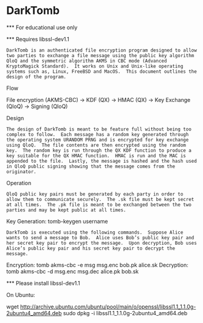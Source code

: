 # DarkTomb

*** For educational use only

*** Requires libssl-dev1.1

	DarkTomb is an authenticated file encryption program designed to allow two parties to exchange a file message using the public key algorithm QloQ and the symmetric algorithm AKMS in CBC mode (Advanced KryptoMagick Standard).  It works on Unix and Unix-like operating systems such as, Linux, FreeBSD and MacOS.  This document outlines the design of the program.

Flow

File encryption (AKMS-CBC) → KDF (QX) → HMAC (QX) → Key Exchange (QloQ) → Signing (QloQ)


Design

	The design of DarkTomb is meant to be feature full without being too complex to follow.  Each message has a random key generated through the operating system URANDOM PRNG and is encrypted for key exchange using QloQ.  The file contents are then encrypted using the random key.  The random key is run through the QX KDF function to produce a key suitable for the QX HMAC function.  HMAC is run and the MAC is appended to the file.  Lastly, the message is hashed and the hash used in QloQ public signing showing that the message comes from the originator.

Operation

	QloQ public key pairs must be generated by each party in order to allow them to communicate securely.  The .sk file must be kept secret at all times.  The .pk file is meant to be exchanged between the two parties and may be kept public at all times.

Key Generation:  tomb-keygen username

	DarkTomb is executed using the following commands.  Suppose Alice wants to send a message to Bob.  Alice uses Bob’s public key pair and her secret key pair to encrypt the message.  Upon decryption, Bob uses Alice’s public key pair and his secret key pair to decrypt the message.

Encryption:  tomb akms-cbc -e msg msg.enc bob.pk alice.sk
Decryption:  tomb akms-cbc -d msg.enc msg.dec alice.pk bob.sk

*** Please install libssl-dev1.1

On Ubuntu:

wget http://archive.ubuntu.com/ubuntu/pool/main/o/openssl/libssl1.1_1.1.0g-2ubuntu4_amd64.deb
sudo dpkg -i libssl1.1_1.1.0g-2ubuntu4_amd64.deb
